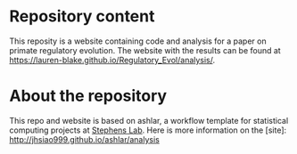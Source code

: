 # Repository content

This reposity is a website containing code and analysis for a paper on primate regulatory evolution. The website with the results can be found at https://lauren-blake.github.io/Regulatory_Evol/analysis/.


# About the repository

This repo and website is based on ashlar, a workflow template for statistical computing projects at [Stephens Lab](http://stephenslab.uchicago.edu/). Here is more information on the [site]: http://jhsiao999.github.io/ashlar/analysis









